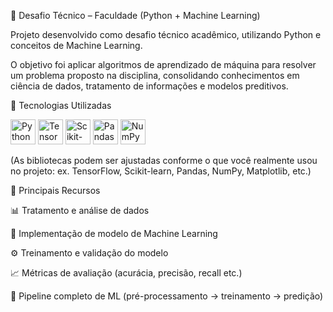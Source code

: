 🐍 Desafio Técnico – Faculdade (Python + Machine Learning)

Projeto desenvolvido como desafio técnico acadêmico, utilizando Python e conceitos de Machine Learning.

O objetivo foi aplicar algoritmos de aprendizado de máquina para resolver um problema proposto na disciplina, consolidando conhecimentos em ciência de dados, tratamento de informações e modelos preditivos.

🚀 Tecnologias Utilizadas
<p align="left"> <img src="https://skillicons.dev/icons?i=python" alt="Python" width="40" height="40"/> <img src="https://skillicons.dev/icons?i=tensorflow" alt="TensorFlow" width="40" height="40"/> <img src="https://skillicons.dev/icons?i=scikitlearn" alt="Scikit-learn" width="40" height="40"/> <img src="https://skillicons.dev/icons?i=pandas" alt="Pandas" width="40" height="40"/> <img src="https://skillicons.dev/icons?i=numpy" alt="NumPy" width="40" height="40"/> </p>

(As bibliotecas podem ser ajustadas conforme o que você realmente usou no projeto: ex. TensorFlow, Scikit-learn, Pandas, NumPy, Matplotlib, etc.)

📌 Principais Recursos

📊 Tratamento e análise de dados

🤖 Implementação de modelo de Machine Learning

⚙️ Treinamento e validação do modelo

📈 Métricas de avaliação (acurácia, precisão, recall etc.)

🔄 Pipeline completo de ML (pré-processamento → treinamento → predição)
